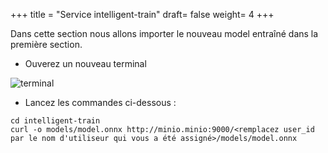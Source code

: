 +++
title = "Service intelligent-train"
draft= false
weight= 4
+++

Dans cette section nous allons importer le nouveau model entraîné dans la première section.


- Ouverez un nouveau terminal

![terminal](/images/dev-section/new-terminal-bash.png)

- Lancez les commandes ci-dessous : 

```
cd intelligent-train
curl -o models/model.onnx http://minio.minio:9000/<remplacez user_id par le nom d'utiliseur qui vous a été assigné>/models/model.onnx
```
